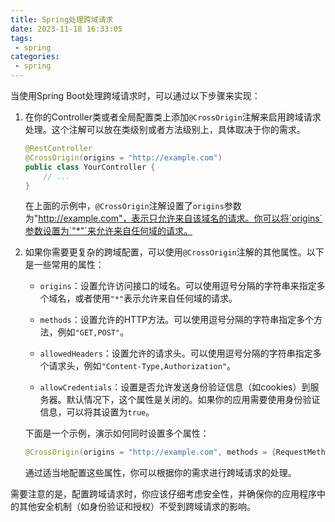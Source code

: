 ```yaml
---
title: Spring处理跨域请求
date: 2023-11-18 16:33:05
tags:
 - spring
categories:
 - spring
---
```

当使用Spring Boot处理跨域请求时，可以通过以下步骤来实现：

1. 在你的Controller类或者全局配置类上添加`@CrossOrigin`注解来启用跨域请求处理。这个注解可以放在类级别或者方法级别上，具体取决于你的需求。

   ```java
   @RestController
   @CrossOrigin(origins = "http://example.com")
   public class YourController {
       // ...
   }
   ```

   在上面的示例中，`@CrossOrigin`注解设置了`origins`参数为"http://example.com"，表示只允许来自该域名的请求。你可以将`origins`参数设置为`"*"`来允许来自任何域的请求。

2. 如果你需要更复杂的跨域配置，可以使用`@CrossOrigin`注解的其他属性。以下是一些常用的属性：

   - `origins`：设置允许访问接口的域名。可以使用逗号分隔的字符串来指定多个域名，或者使用`"*"`表示允许来自任何域的请求。

   - `methods`：设置允许的HTTP方法。可以使用逗号分隔的字符串指定多个方法，例如`"GET,POST"`。

   - `allowedHeaders`：设置允许的请求头。可以使用逗号分隔的字符串指定多个请求头，例如`"Content-Type,Authorization"`。

   - `allowCredentials`：设置是否允许发送身份验证信息（如cookies）到服务器。默认情况下，这个属性是关闭的。如果你的应用需要使用身份验证信息，可以将其设置为`true`。

   下面是一个示例，演示如何同时设置多个属性：

   ```java
   @CrossOrigin(origins = "http://example.com", methods = {RequestMethod.GET, RequestMethod.POST}, allowedHeaders = "Content-Type", allowCredentials = true)
   ```

   通过适当地配置这些属性，你可以根据你的需求进行跨域请求的处理。

需要注意的是，配置跨域请求时，你应该仔细考虑安全性，并确保你的应用程序中的其他安全机制（如身份验证和授权）不受到跨域请求的影响。
